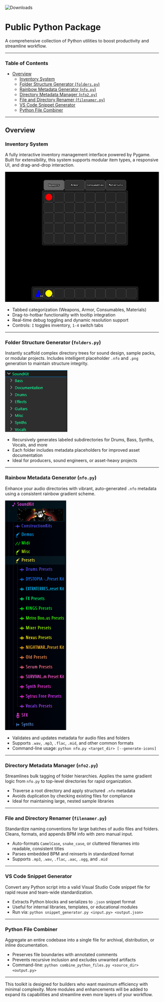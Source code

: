 ![Downloads](https://img.shields.io/github/downloads/OWNER/REPO/total)

# Public Python Package

A comprehensive collection of Python utilities to boost productivity and streamline workflow.

---

### Table of Contents

- [Overview](#overview)
  - [Inventory System](#inventory-system)
  - [Folder Structure Generator (`folders.py`)](#folder-structure-generator-folderspy)
  - [Rainbow Metadata Generator (`nfo.py`)](#rainbow-metadata-generator-nfopy)
  - [Directory Metadata Manager (`nfo2.py`)](#directory-metadata-manager-nfo2py)
  - [File and Directory Renamer (`filenamer.py`)](#file-and-directory-renamer-filenamerpy)
  - [VS Code Snippet Generator](#vs-code-snippet-generator)
  - [Python File Combiner](#python-file-combiner)

---

## Overview

### Inventory System

A fully interactive inventory management interface powered by Pygame. Built for extensibility, this system supports modular item types, a responsive UI, and drag-and-drop interaction.

![Inventory System](<inv.PNG>)

- Tabbed categorization (Weapons, Armor, Consumables, Materials)
- Drag-to-hotbar functionality with tooltip integration
- Real-time debug toggling and dynamic resolution support
- Controls: `I` toggles inventory, `1-4` switch tabs

---

### Folder Structure Generator (`folders.py`)

Instantly scaffold complex directory trees for sound design, sample packs, or modular projects. Includes intelligent placeholder `.nfo` and `.png` generation to maintain structure integrity.

![SoundKit Structure](<soundkit.PNG>)

- Recursively generates labeled subdirectories for Drums, Bass, Synths, Vocals, and more
- Each folder includes metadata placeholders for improved asset documentation
- Ideal for producers, sound engineers, or asset-heavy projects

---

### Rainbow Metadata Generator (`nfo.py`)

Enhance your audio directories with vibrant, auto-generated `.nfo` metadata using a consistent rainbow gradient scheme.

![Rainbow Metadata](<nfo.PNG>)

- Validates and updates metadata for audio files and folders
- Supports `.wav`, `.mp3`, `.flac`, `.mid`, and other common formats
- Command-line usage: `python nfo.py <target_dir> [--generate-icons]`

---

### Directory Metadata Manager (`nfo2.py`)

Streamlines bulk tagging of folder hierarchies. Applies the same gradient logic from `nfo.py` to top-level directories for rapid organization.

- Traverse a root directory and apply structured `.nfo` metadata
- Avoids duplication by checking existing files for compliance
- Ideal for maintaining large, nested sample libraries

---

### File and Directory Renamer (`filenamer.py`)

Standardize naming conventions for large batches of audio files and folders. Cleans, formats, and appends BPM info with zero manual input.

- Auto-formats `CamelCase`, `snake_case`, or cluttered filenames into readable, consistent titles
- Parses embedded BPM and reinserts in standardized format
- Supports `.mp3`, `.wav`, `.flac`, `.aac`, `.ogg`, and `.mid`

---

### VS Code Snippet Generator

Convert any Python script into a valid Visual Studio Code snippet file for rapid reuse and team-wide standardization.

- Extracts Python blocks and serializes to `.json` snippet format
- Useful for internal libraries, templates, or educational modules
- Run via: `python snippet_generator.py <input.py> <output.json>`

---

### Python File Combiner

Aggregate an entire codebase into a single file for archival, distribution, or inline documentation.

- Preserves file boundaries with annotated comments
- Prevents recursive inclusion and excludes unwanted artifacts
- Command-line: `python combine_python_files.py <source_dir> <output.py>`

---

This toolkit is designed for builders who want maximum efficiency with minimal complexity. More modules and enhancements will be added to expand its capabilities and streamline even more layers of your workflow.
